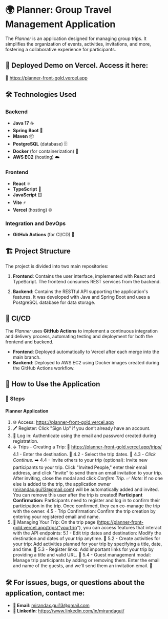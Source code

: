 # 🌍 Planner: Group Travel Management Application

The *Planner* is an application designed for managing group trips. It simplifies the organization of events, activities, invitations, and more, fostering a collaborative experience for participants.

## 🚀 Deployed Demo on Vercel. Access it here:

🔗 https://planner-front-gold.vercel.app

## 🛠️ Technologies Used

### Backend
- **Java 17** ☕
- **Spring Boot** 🌱
- **Maven** 📦
- **PostgreSQL** (database) 🗄️
- **Docker** (for containerization) 🐳
- **AWS EC2** (hosting) ☁️

### Frontend
- **React** ⚛️
- **TypeScript** 📘
- **JavaScript** 🟨
- **Vite** ⚡
- **Vercel** (hosting) 🌐

### Integration and DevOps
- **GitHub Actions** (for CI/CD) 🤖

## 🏗️ Project Structure

The project is divided into two main repositories:

1. **Frontend**: Contains the user interface, implemented with React and TypeScript. The frontend consumes REST services from the backend.

2. **Backend**: Contains the RESTful API supporting the application's features. It was developed with Java and Spring Boot and uses a PostgreSQL database for data storage.

## 🔄 CI/CD

The *Planner* uses **GitHub Actions** to implement a continuous integration and delivery process, automating testing and deployment for both the frontend and backend.

- **Frontend**: Deployed automatically to Vercel after each merge into the main branch.
- **Backend**: Deployed to AWS EC2 using Docker images created during the GitHub Actions workflow.

## 📝 How to Use the Application

### 🧭 Steps

#### Planner Application
1. 🌐 Access: https://planner-front-gold.vercel.app
2. 🖊️ Register: Click "Sign Up" if you don’t already have an account.
3. 🔑 Log in: Authenticate using the email and password created during registration.
4. ✈️ Trips - Creating a Trip:
   🔗 https://planner-front-gold.vercel.app/trips/
   4.1 - Enter the destination. 📍
   4.2 - Select the trip dates. 📅
   4.3 - *Click Continue.* ➡️
   4.4 - Invite others to your trip (optional): Invite new participants to your trip. Click "Invited People," enter their email address, and click "Invite" to send them an email invitation to your trip. After inviting, close the modal and click *Confirm Trip.* ✅
   *Note:* If no one else is added to the trip, the application owner (mirandax.gui13@gmail.com) will be automatically added and invited. You can remove this user after the trip is created!
   **Participant Confirmation:** Participants need to register and log in to confirm their participation in the trip. Once confirmed, they can co-manage the trip with the owner.
   4.5 - Trip Confirmation: Confirm the trip creation by entering your registered email and name.
5. 🔧 Managing Your Trip: On the trip page (https://planner-front-gold.vercel.app/trips/"yourtrip"), you can access features that interact with the API endpoints:
   5.1 - Edit trip dates and destination: Modify the destination and dates of your trip anytime. 📍
   5.2 - Create activities for your trip: Add activities planned for your trip by specifying a title, date, and time. 📝
   5.3 - Register links: Add important links for your trip by providing a title and valid URL. 🔗
   5.4 - Guest management modal: Manage trip participants by adding or removing them. Enter the email and name of the guests, and we’ll send them an invitation email. 👥

## 🛠️ For issues, bugs, or questions about the application, contact me:

- **📧 Email**: mirandax.gui13@gmail.com
- **🔗 LinkedIn**: https://www.linkedin.com/in/mirandagui/

